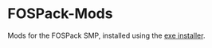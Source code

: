 # FOSPack-Mods
Mods for the FOSPack SMP, installed using the [exe installer](https://github.com/KaminoCodes/FOSPack-Installer).
